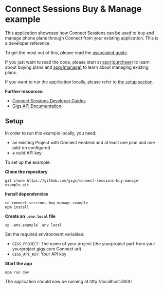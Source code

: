 # Connect Sessions Buy & Manage example

This application showcase how Connect Sessions can be used to buy and manage phone plans through Connect from your existing application. This is a developer reference.

To get the most out of this, please read the [associated guide](https://developers.gigs.com/docs/api/805ba2c145553-example-purchasing-and-managing-subscriptions-using-connect-sessions).

If you just want to read the code, please start at [app/(purchase)](https://github.com/gigs/connect-sessions-buy-manage-example/tree/main/app/(purchase)/checkout) to learn about buying plans and [app/(manage)](https://github.com/gigs/connect-sessions-buy-manage-example/tree/main/app/(manage)/backoffice) to learn about managing existing plans.

If you want to run the application locally, please refer to [the setup section](#setup).

**Further resources:**

- [Connect Sessions Developer Guides](https://developers.gigs.com/docs/api/0472dd6bfc47d-about-connect-sessions)
- [Gigs API Documentation](https://developers.gigs.com/docs/api/aa3106d502cbc-create-a-connect-session)

## Setup

In order to run this example locally, you need:

- an existing Project with Connect enabled and at least one plan and one add-on configured
- a valid API key

To set up the example:

**Clone the repository**

```shell
git clone https://github.com/gigs/connect-sessions-buy-manage-example.git
```

**Install dependencies**

```shell
cd connect-sessions-buy-manage-example
npm install
```

**Create an `.env.local` file**

```shell
cp .env.example .env.local
```

Set the required environment variables:

- `GIGS_PROJECT`: The name of your project (the yourproject part from your yourproject.gigs.com Connect url)
- `GIGS_API_KEY`: Your API key

**Start the app**

```shell
npm run dev
```

The application should now be running at http://localhost:3000
